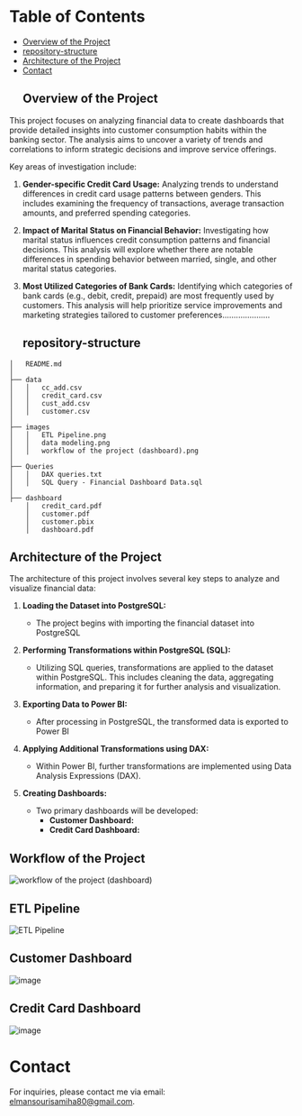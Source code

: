 # Table of Contents

- [Overview of the Project](#overview-of-the-project)
- [repository-structure](#repository-structure)
- [Architecture of the Project](#architecture-of-the-project)
- [Contact](#contact)
  ## Overview of the Project

This project focuses on analyzing financial data to create dashboards that provide detailed insights into customer consumption habits within the banking sector. The analysis aims to uncover a variety of trends and correlations to inform strategic decisions and improve service offerings.

Key areas of investigation include:

1. **Gender-specific Credit Card Usage:** Analyzing trends to understand differences in credit card usage patterns between genders. This includes examining the frequency of transactions, average transaction amounts, and preferred spending categories.

2. **Impact of Marital Status on Financial Behavior:** Investigating how marital status influences credit consumption patterns and financial decisions. This analysis will explore whether there are notable differences in spending behavior between married, single, and other marital status categories.

3. **Most Utilized Categories of Bank Cards:** Identifying which categories of bank cards (e.g., debit, credit, prepaid) are most frequently used by customers. This analysis will help prioritize service improvements and marketing strategies tailored to customer preferences.....................

   
   ## repository-structure
   

```
│   README.md
│
├── data
│   │   cc_add.csv
│   │   credit_card.csv
│   │   cust_add.csv
│   │   customer.csv
│
├── images
│   │   ETL Pipeline.png
│   │   data modeling.png
│   │   workflow of the project (dashboard).png
│
├── Queries
│   │   DAX queries.txt
│   │   SQL Query - Financial Dashboard Data.sql
│
├── dashboard
    │   credit_card.pdf
    │   customer.pdf
    │   customer.pbix
    │   dashboard.pdf

```
   ## Architecture of the Project

The architecture of this project involves several key steps to analyze and visualize financial data:

1. **Loading the Dataset into PostgreSQL:**
   - The project begins with importing the financial dataset into PostgreSQL

2. **Performing Transformations within PostgreSQL (SQL):**
   - Utilizing SQL queries, transformations are applied to the dataset within PostgreSQL. This includes cleaning the data, aggregating information, and preparing it for further analysis and visualization.

3. **Exporting Data to Power BI:**
   - After processing in PostgreSQL, the transformed data is exported to Power BI

4. **Applying Additional Transformations using DAX:**
   - Within Power BI, further transformations are implemented using Data Analysis Expressions (DAX).

5. **Creating Dashboards:**
   - Two primary dashboards will be developed:
     - **Customer Dashboard:**
     - **Credit Card Dashboard:**
       


       
## Workflow of the Project 

![workflow of the project (dashboard)](https://github.com/Samiha128/Credit-Card-Financial-Dashboard/assets/120471620/9f5559c8-c066-4c59-b8f0-e7f148ad2b88)

## ETL Pipeline

![ETL Pipeline](https://github.com/Samiha128/Credit-Card-Financial-Dashboard/assets/120471620/d7d3e430-1c75-410e-b18e-d14482ce8b9f)


## Customer Dashboard

![image](https://github.com/Samiha128/Credit-Card-Financial-Dashboard/assets/120471620/fba6418f-c42f-431c-a1a7-e90ac509734f)

## Credit Card Dashboard

![image](https://github.com/Samiha128/Credit-Card-Financial-Dashboard/assets/120471620/74b8f7a5-f8fe-4b37-b561-baa0a290b179)


# Contact

For inquiries, please contact me via email: [elmansourisamiha80@gmail.com](mailto:elmansourisamiha80@gmail.com).









